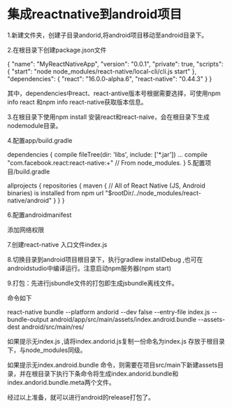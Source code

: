 # 集成reactnative到android项目
1.新建文件夹，创建子目录andorid,将android项目移动至android目录下。

2.在根目录下创建package.json文件

{
  "name": "MyReactNativeApp",
  "version": "0.0.1",
  "private": true,
  "scripts": {
    "start": "node node_modules/react-native/local-cli/cli.js start"
  },
  "dependencies": {
    "react": "16.0.0-alpha.6",
    "react-native": "0.44.3"
  }
}

其中，dependencies中react、react-antive版本号根据需要选择，可使用npm info react 和npm info react-native获取版本信息。

3.在根目录下使用npm install 安装react和react-naive，会在根目录下生成nodemodule目录。

4.配置app/build.gradle

dependencies {
    compile fileTree(dir: 'libs', include: ['*.jar'])
  ...
    compile "com.facebook.react:react-native:+"  // From node_modules.
}
5.配置项目/build.gradle

allprojects {
    repositories {
        maven {
            // All of React Native (JS, Android binaries) is installed from npm
            url "$rootDir/../node_modules/react-native/android"
        }
    }
}

6.配置androidmanifest

添加网络权限
<uses-permission android:name="android.permission.INTERNET" />

7.创建react-native 入口文件index.js

8.切换目录到android项目根目录下，执行gradlew  installDebug  ,也可在androidstudio中编译运行。注意启动npm服务器(npm start)

9.打包：先进行jsbundle文件的打包即生成jsbundle离线文件。

命令如下

react-native  bundle --platform  andorid --dev false --entry-file index.js  --bundle-output  android/app/src/main/assets/index.android.bundle  --assets-dest  android/src/main/res/

如果提示无index.js ,请将index.andorid.js复制一份命名为index.js 存放于根目录下，与node_modules同级。

如果提示无index.android.bundle 命令，则需要在项目src/main下新建assets目录，并在根目录下执行下条命令将生成index.andorid.bundle和index.andorid.bundle.meta两个文件。

经过以上准备，就可以进行android的release打包了。
